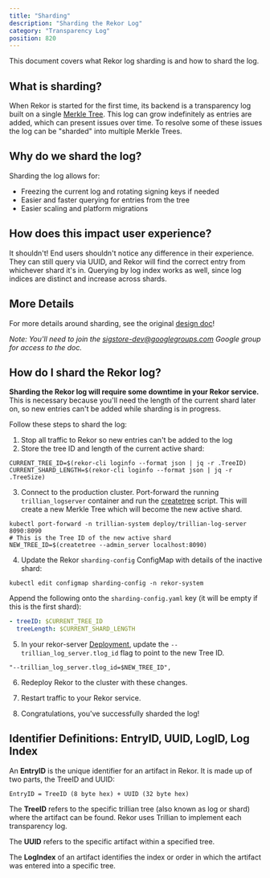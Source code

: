 ```yaml
---
title: "Sharding"
description: "Sharding the Rekor Log"
category: "Transparency Log"
position: 820
---
```


This document covers what Rekor log sharding is and how to shard the log.

## What is sharding?

When Rekor is started for the first time, its backend is a transparency log built on a single [Merkle Tree](https://en.wikipedia.org/wiki/Merkle_tree).
This log can grow indefinitely as entries are added, which can present issues over time.
To resolve some of these issues the log can be "sharded" into multiple Merkle Trees.

## Why do we shard the log?

Sharding the log allows for:

* Freezing the current log and rotating signing keys if needed
* Easier and faster querying for entries from the tree
* Easier scaling and platform migrations


## How does this impact user experience?

It shouldn't!
End users shouldn't notice any difference in their experience.
They can still query via UUID, and Rekor will find the correct entry from whichever shard it's in.
Querying by log index works as well, since log indices are distinct and increase across shards.

## More Details

For more details around sharding, see the original [design doc](https://docs.google.com/document/d/1QBTyK-wquplNdeUB5_aqztQHigJOepCvd-4FL4H-zl8/edit?resourcekey=0-grdVbSltkTvpNvhj03laCQ#heading=h.al4txfo7pxwl)!

_Note: You'll need to join the sigstore-dev@googlegroups.com Google group for access to the doc._


## How do I shard the Rekor log?

**Sharding the Rekor log will require some downtime in your Rekor service.**
This is necessary because you'll need the length of the current shard later on, so new entries can't be added while sharding is in progress.

Follow these steps to shard the log:
1. Stop all traffic to Rekor so new entries can't be added to the log
2. Store the tree ID and length of the current active shard:
```
CURRENT_TREE_ID=$(rekor-cli loginfo --format json | jq -r .TreeID)
CURRENT_SHARD_LENGTH=$(rekor-cli loginfo --format json | jq -r .TreeSize)
```

3. Connect to the production cluster. Port-forward the running `trillian_logserver` container and run the [createtree](https://github.com/google/trillian/blob/master/cmd/createtree/main.go) script.
This will create a new Merkle Tree which will become the new active shard.

```
kubectl port-forward -n trillian-system deploy/trillian-log-server 8090:8090
# This is the Tree ID of the new active shard
NEW_TREE_ID=$(createtree --admin_server localhost:8090)
```

4. Update the Rekor `sharding-config` ConfigMap with details of the inactive shard:

```
kubectl edit configmap sharding-config -n rekor-system
```

Append the following onto the `sharding-config.yaml` key (it will be empty if this is the first shard):

```yaml
- treeID: $CURRENT_TREE_ID
  treeLength: $CURRENT_SHARD_LENGTH
```

5. In your rekor-server [Deployment](https://github.com/sigstore/rekor/blob/main/config/rekor.yaml), update the `--trillian_log_server.tlog_id` flag to point to the new Tree ID.

```
"--trillian_log_server.tlog_id=$NEW_TREE_ID",
```

6. Redeploy Rekor to the cluster with these changes.

7. Restart traffic to your Rekor service.

8. Congratulations, you've successfully sharded the log!

## Identifier Definitions: EntryID, UUID, LogID, Log Index

An **EntryID** is the unique identifier for an artifact in Rekor. It is made up of two parts, the TreeID and UUID: 

  `EntryID = TreeID (8 byte hex) + UUID (32 byte hex)`

The **TreeID** refers to the specific trillian tree (also known as log or shard) where the artifact can be found. Rekor uses Trillian to implement each transparency log.

The **UUID** refers to the specific artifact within a specified tree.

The **LogIndex** of an artifact identifies the index or order in which the artifact was entered into a specific tree.
